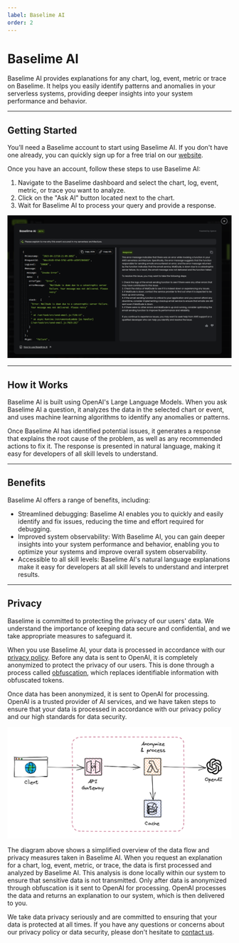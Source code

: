 ```yaml
---
label: Baselime AI
order: 2
---
```


# Baselime AI

Baselime AI provides explanations for any chart, log, event, metric or trace on Baselime. It helps you easily identify patterns and anomalies in your serverless systems, providing deeper insights into your system performance and behavior.

---

## Getting Started

You’ll need a Baselime account to start using Baselime AI. If you don't have one already, you can quickly sign up for a free trial on our [website](https://console.baselime.io).

Once you have an account, follow these steps to use Baselime AI:

1. Navigate to the Baselime dashboard and select the chart, log, event, metric, or trace you want to analyze.
2. Click on the "Ask AI" button located next to the chart.
3. Wait for Baselime AI to process your query and provide a response.

![Baselime AI explaining an error](../assets/images/illustrations/analyzing-data/baselime-ai.png)

---

## How it Works

Baselime AI is built using OpenAI's Large Language Models. When you ask Baselime AI a question, it analyzes the data in the selected chart or event, and uses machine learning algorithms to identify any anomalies or patterns.

Once Baselime AI has identified potential issues, it generates a response that explains the root cause of the problem, as well as any recommended actions to fix it. The response is presented in natural language, making it easy for developers of all skill levels to understand.

---

## Benefits

Baselime AI offers a range of benefits, including:

- Streamlined debugging: Baselime AI enables you to quickly and easily identify and fix issues, reducing the time and effort required for debugging.
- Improved system observability: With Baselime AI, you can gain deeper insights into your system performance and behavior, enabling you to optimize your systems and improve overall system observability.
- Accessible to all skill levels: Baselime AI's natural language explanations make it easy for developers at all skill levels to understand and interpret results.

---

## Privacy

Baselime is committed to protecting the privacy of our users' data. We understand the importance of keeping data secure and confidential, and we take appropriate measures to safeguard it.

When you use Baselime AI, your data is processed in accordance with our [privacy policy](https://baselime.io/privacy). Before any data is sent to OpenAI, it is completely anonymized to protect the privacy of our users. This is done through a process called [obfuscation](../security/privacy.md/#obfuscating-keys), which replaces identifiable information with obfuscated tokens.

Once data has been anonymized, it is sent to OpenAI for processing. OpenAI is a trusted provider of AI services, and we have taken steps to ensure that your data is processed in accordance with our privacy policy and our high standards for data security.

![Simplified Baselime AI architecture diagram](../assets/images/illustrations/analyzing-data/baselime-ai-architecture.png)

The diagram above shows a simplified overview of the data flow and privacy measures taken in Baselime AI. When you request an explanation for a chart, log, event, metric, or trace, the data is first processed and analyzed by Baselime AI. This analysis is done locally within our system to ensure that sensitive data is not transmitted. Only after data is anonymized through obfuscation is it sent to OpenAI for processing. OpenAI processes the data and returns an explanation to our system, which is then delivered to you.

We take data privacy seriously and are committed to ensuring that your data is protected at all times. If you have any questions or concerns about our privacy policy or data security, please don't hesitate to [contact us](https://join.slack.com/t/baselimecommunity/shared_invite/zt-1eu7l0ag1-wxYXQV6Fr_aiB3ZPm3LhDQ).
